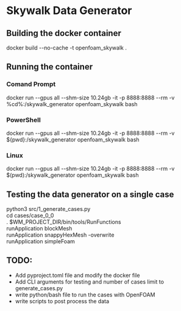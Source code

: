 # Skywalk Data Generator

## Building the docker container
docker build --no-cache -t openfoam_skywalk .  

## Running the container
### Comand Prompt
<!-- docker run --gpus all --shm-size 10.24gb -it -p 8888:8888 --rm -v %cd%/cases:/skywalk_generator/cases openfoam_skywalk bash -->
docker run --gpus all --shm-size 10.24gb -it -p 8888:8888 --rm -v %cd%:/skywalk_generator openfoam_skywalk bash

### PowerShell
docker run --gpus all --shm-size 10.24gb -it -p 8888:8888 --rm -v ${pwd}:/skywalk_generator openfoam_skywalk bash

### Linux
docker run --gpus all --shm-size 10.24gb -it -p 8888:8888 --rm -v $(pwd):/skywalk_generator openfoam_skywalk bash


## Testing the data generator on a single case
python3 src/1_generate_cases.py  
cd cases/case_0_0  
. $WM_PROJECT_DIR/bin/tools/RunFunctions  
runApplication blockMesh  
runApplication snappyHexMesh -overwrite  
runApplication simpleFoam  

## TODO:
- Add pyproject.toml file and modify the docker file
- Add CLI arguments for testing and number of cases limit to generate_cases.py
- write python/bash file to run the cases with OpenFOAM
- write scripts to post process the data